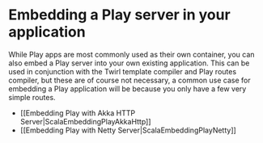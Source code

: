 #  Embedding a Play server in your application

While Play apps are most commonly used as their own container, you can also embed a Play server into your own existing application.  This can be used in conjunction with the Twirl template compiler and Play routes compiler, but these are of course not necessary, a common use case for embedding a Play application will be because you only have a few very simple routes.

* [[Embedding Play with Akka HTTP Server|ScalaEmbeddingPlayAkkaHttp]]
* [[Embedding Play with Netty Server|ScalaEmbeddingPlayNetty]]
